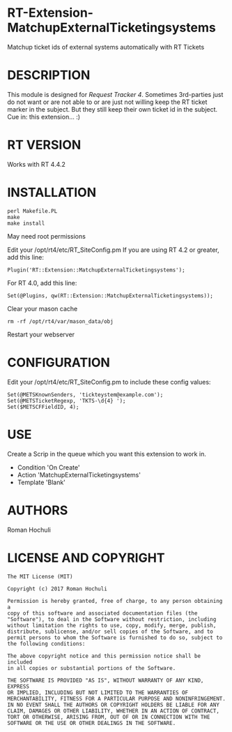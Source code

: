 # RT-Extension-MatchupExternalTicketingsystems
Matchup ticket ids of external systems automatically with RT Tickets

# DESCRIPTION
This module is designed for *Request Tracker 4*.
Sometimes 3rd-parties just do not want or are not able to or are just not 
willing keep the RT ticket marker in the subject. But they still keep their
own ticket id in the subject. Cue in: this extension... :)

# RT VERSION
Works with RT 4.4.2

# INSTALLATION
    perl Makefile.PL
    make
    make install

May need root permissions

Edit your /opt/rt4/etc/RT_SiteConfig.pm
If you are using RT 4.2 or greater, add this line:

	Plugin('RT::Extension::MatchupExternalTicketingsystems');

For RT 4.0, add this line:

	Set(@Plugins, qw(RT::Extension::MatchupExternalTicketingsystems));

Clear your mason cache

    rm -rf /opt/rt4/var/mason_data/obj


Restart your webserver

# CONFIGURATION
Edit your /opt/rt4/etc/RT_SiteConfig.pm to include these config values:

    Set(@METSKnownSenders, 'tickteystem@example.com');
    Set(@METSTicketRegexp, 'TKTS-\d{4} ');
    Set($METSCFFieldID, 4);

# USE
Create a Scrip in the queue which you want this extension to work in.

* Condition 'On Create'
* Action 'MatchupExternalTicketingsystems'
* Template 'Blank'

# AUTHORS
Roman Hochuli

# LICENSE AND COPYRIGHT
    The MIT License (MIT)

    Copyright (c) 2017 Roman Hochuli

    Permission is hereby granted, free of charge, to any person obtaining a
    copy of this software and associated documentation files (the
    "Software"), to deal in the Software without restriction, including
    without limitation the rights to use, copy, modify, merge, publish,
    distribute, sublicense, and/or sell copies of the Software, and to
    permit persons to whom the Software is furnished to do so, subject to
    the following conditions:

    The above copyright notice and this permission notice shall be included
    in all copies or substantial portions of the Software.

    THE SOFTWARE IS PROVIDED "AS IS", WITHOUT WARRANTY OF ANY KIND, EXPRESS
    OR IMPLIED, INCLUDING BUT NOT LIMITED TO THE WARRANTIES OF
    MERCHANTABILITY, FITNESS FOR A PARTICULAR PURPOSE AND NONINFRINGEMENT.
    IN NO EVENT SHALL THE AUTHORS OR COPYRIGHT HOLDERS BE LIABLE FOR ANY
    CLAIM, DAMAGES OR OTHER LIABILITY, WHETHER IN AN ACTION OF CONTRACT,
    TORT OR OTHERWISE, ARISING FROM, OUT OF OR IN CONNECTION WITH THE
    SOFTWARE OR THE USE OR OTHER DEALINGS IN THE SOFTWARE.

